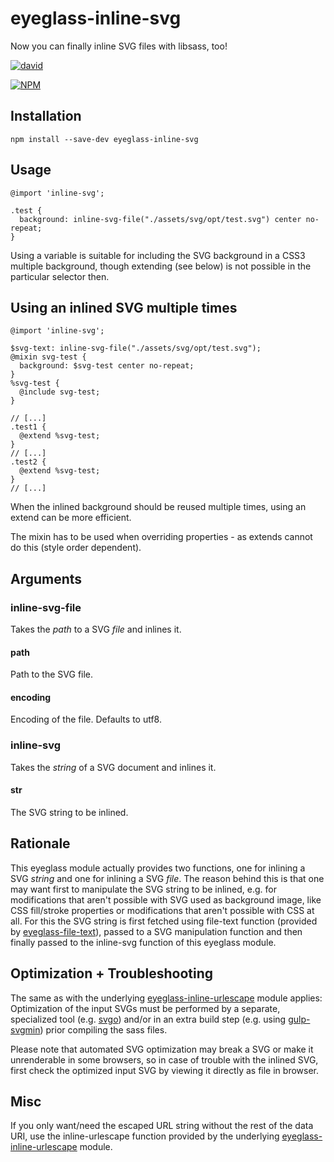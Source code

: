 # eyeglass-inline-svg

Now you can finally inline SVG files with libsass, too!

[![david](https://david-dm.org/strarsis/eyeglass-inline-svg.svg)](https://david-dm.org/strarsis/eyeglass-inline-svg)

[![NPM](https://nodei.co/npm/eyeglass-inline-svg.png?downloads=true&downloadRank=true&stars=true)](https://nodei.co/npm/eyeglass-inline-svg/)


Installation
------------
````
npm install --save-dev eyeglass-inline-svg
````


Usage
-----
````
@import 'inline-svg';

.test {
  background: inline-svg-file("./assets/svg/opt/test.svg") center no-repeat;
}
````
Using a variable is suitable for including the SVG background in a CSS3 multiple background, 
though extending (see below) is not possible in the particular selector then.


Using an inlined SVG multiple times
-----------------------------------
````
@import 'inline-svg';

$svg-text: inline-svg-file("./assets/svg/opt/test.svg");
@mixin svg-test {
  background: $svg-test center no-repeat;
}
%svg-test {
  @include svg-test;
}
````
````
// [...]
.test1 {
  @extend %svg-test;
}
// [...]
.test2 {
  @extend %svg-test;
}
// [...]
````
When the inlined background should be reused multiple times, using an extend can be more efficient.

The mixin has to be used when overriding properties - as extends cannot do this (style order dependent).


Arguments
---------
### inline-svg-file
Takes the _path_ to a SVG _file_ and inlines it.

#### path
Path to the SVG file.

#### encoding
Encoding of the file.
Defaults to utf8.


### inline-svg
Takes the _string_ of a SVG document and inlines it.

#### str
The SVG string to be inlined.


Rationale
---------
This eyeglass module actually provides two functions, one for inlining a SVG *string* and one for inlining a SVG *file*.
The reason behind this is that one may want first to manipulate the SVG string to be inlined, e.g. for modifications that aren't possible with SVG used as background image, like CSS fill/stroke properties or modifications that aren't possible with CSS at all. For this the SVG string is first fetched using file-text function (provided by   [eyeglass-file-text](https://github.com/strarsis/eyeglass-file-text)), passed to a SVG manipulation function and then finally passed to the inline-svg function of this eyeglass module.


Optimization + Troubleshooting
------------------------------
The same as with the underlying [eyeglass-inline-urlescape](https://github.com/strarsis/eyeglass-inline-urlescape) module applies: Optimization of the input SVGs must be performed by a separate, specialized tool (e.g. [svgo](https://github.com/svg/svgo)) and/or in an extra build step (e.g. using [gulp-svgmin](https://github.com/ben-eb/gulp-svgmin)) prior compiling the sass files.

Please note that automated SVG optimization may break a SVG or make it unrenderable in some browsers, so in case of trouble with the inlined SVG, first check the optimized input SVG by viewing it directly as file in browser.


Misc
----
If you only want/need the escaped URL string without the rest of the data URI, use the inline-urlescape function provided by the underlying [eyeglass-inline-urlescape](https://github.com/strarsis/eyeglass-inline-urlescape) module.
